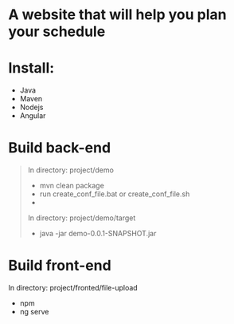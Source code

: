 # A website that will help you plan your schedule

# Install:
- Java
- Maven
- Nodejs
- Angular
# Build back-end
> In directory: project/demo
> - mvn clean package
> - run create_conf_file.bat or create_conf_file.sh
> - 
> In directory: project/demo/target
> - java -jar demo-0.0.1-SNAPSHOT.jar
# Build front-end
In directory: project/fronted/file-upload
 - npm
 - ng serve
